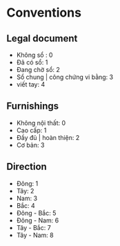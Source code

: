 # Conventions
## Legal document
- Không sổ : 0
- Đã có sổ: 1
- Đang chờ sổ: 2
- Sổ chung | công chứng vi bằng: 3
- viết tay: 4

## Furnishings
- Không nội thất: 0
- Cao cấp: 1
- Đầy đủ | hoàn thiện: 2
- Cơ bản: 3

## Direction
- Đông: 1
- Tây: 2
- Nam: 3
- Bắc: 4
- Đông - Bắc: 5
- Đông - Nam: 6
- Tây - Bắc: 7
- Tây - Nam: 8